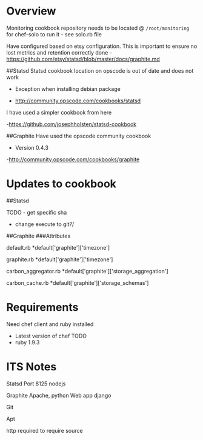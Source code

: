 Overview
========
Monitoring cookbook repository needs to be located @ `/root/monitoring` for chef-solo to run it - see solo.rb file

Have configured based on etsy configuration. This is important  to ensure no lost metrics and retention correctly done
-https://github.com/etsy/statsd/blob/master/docs/graphite.md

##Statsd
Statsd cookbook location on opscode is out of date and does not work

* Exception when installing debian package

- http://community.opscode.com/cookbooks/statsd

I have used a simpler cookbook from here

-https://github.com/josephholsten/statsd-cookbook

##Graphite
Have used the opscode community cookbook

* Version 0.4.3

-http://community.opscode.com/cookbooks/graphite

Updates to cookbook
===================
##Statsd

TODO - get specific sha
 - change execute to git?/



##Graphite
###Attributes

default.rb 
	*default['graphite']['timezone']

graphite.rb 
	*default['graphite']['timezone']

carbon_aggregator.rb
	*default['graphite']['storage_aggregation']

carbon_cache.rb
	*default['graphite']['storage_schemas']


Requirements
========
Need chef client and ruby installed
* Latest version of chef TODO
* ruby 1.9.3


ITS Notes
=========

Statsd
	Port 8125
	nodejs

Graphite
	Apache, python
	Web app django

Git

Apt

http required to require source

